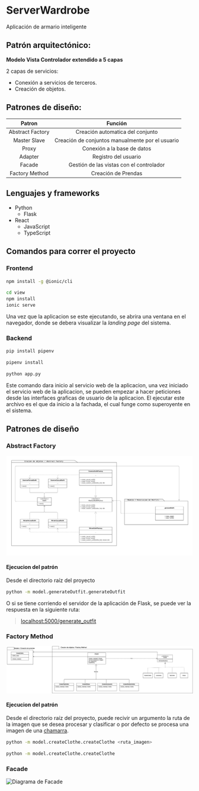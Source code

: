 # ServerWardrobe

Aplicación de armario inteligente

## Patrón arquitectónico:

**Modelo Vista Controlador extendido a 5 capas**

2 capas de servicios:

- Conexión a servicios de terceros.
- Creación de objetos.

## Patrones de diseño:

|      Patron      |                     Función                      |
| :--------------: | :----------------------------------------------: |
| Abstract Factory |         Creación automatica del conjunto         |
|   Master Slave   | Creación de conjuntos manualmente por el usuario |
|      Proxy       |           Conexión a la base de datos            |
|     Adapter      |               Registro del usuario               |
|      Facade      |     Gestión de las vistas con el controlador     |
|  Factory Method  |               Creación de Prendas                |

## Lenguajes y frameworks

- Python
  - Flask
- React
  - JavaScript
  - TypeScript

## Comandos para correr el proyecto

### Frontend

```bash
npm install -g @ionic/cli
```

```bash
cd view
npm install
ionic serve
```

Una vez que la aplicacion se este ejecutando, se abrira una ventana en el navegador, donde se debera visualizar la *landing page* del sistema.

### Backend

```python
pip install pipenv
```

```python
pipenv install
```

```bash
python app.py 
```

Este comando dara inicio al servicio web de la aplicacion, una vez iniciado el servicio web de la aplicacion, se pueden empezar a hacer peticiones desde las interfaces graficas de usuario de la aplicacion. El ejecutar este archivo es el que da inicio a la fachada, el cual funge como superoyente en el sistema.

## Patrones de diseño

### Abstract Factory

![Diagrama de Abstract Fatory](./images/abstract.png)

#### Ejecucion del patrón

Desde el directorio raíz del proyecto

```bash
python -m model.generateOutfit.generateOutfit 
```

O si se tiene corriendo el servidor de la aplicación de Flask, se puede ver la respuesta en la siguiente ruta:

> [localhost:5000/generate_outfit](http://127.0.0.1:5000/generate_outfit)

### Factory Method

![Diagrama de Abstract Fatory](./images/factory.png)

#### Ejecucion del patrón

Desde el directorio raíz del proyecto, puede recivir un argumento la ruta de la imagen que se desea procesar y clasificar o por defecto se procesa una imagen de una [chamarra](./services/db/images/inputs/chamarra1.png). 

```bash
python -m model.createClothe.createClothe <ruta_imagen>
```

```bash
python -m model.createClothe.createClothe
```


### Facade

![Diagrama de Facade](./images/facade.png)
